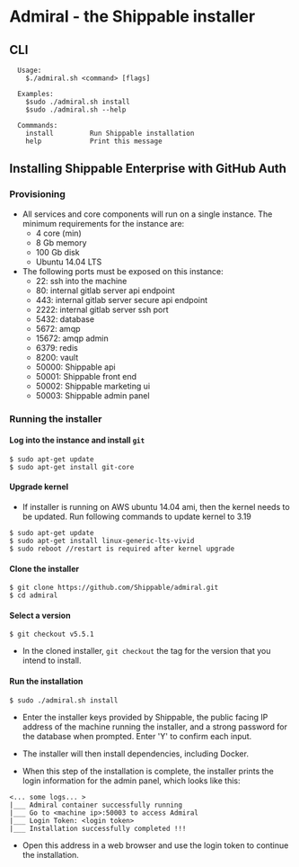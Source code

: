 # Admiral - the Shippable installer

## CLI

```
  Usage:
    $./admiral.sh <command> [flags]

  Examples:
    $sudo ./admiral.sh install
    $sudo ./admiral.sh --help

  Commmands:
    install         Run Shippable installation
    help            Print this message
```

## Installing Shippable Enterprise with GitHub Auth

### Provisioning
- All services and core components will run on a single instance. The minimum
  requirements for the instance are:
    - 4 core (min)
    - 8 Gb memory
    - 100 Gb disk
    - Ubuntu 14.04 LTS
- The following ports must be exposed on this instance:
    - 22: ssh into the machine
    - 80: internal gitlab server api endpoint
    - 443: internal gitlab server secure api endpoint
    - 2222: internal gitlab server ssh port
    - 5432: database
    - 5672: amqp
    - 15672: amqp admin
    - 6379: redis
    - 8200: vault
    - 50000: Shippable api
    - 50001: Shippable front end
    - 50002: Shippable marketing ui
    - 50003: Shippable admin panel

### Running the installer
#### Log into the instance and install `git`
```
$ sudo apt-get update
$ sudo apt-get install git-core
```

#### Upgrade kernel
- If installer is running on AWS ubuntu 14.04 ami, then the kernel needs to be
  updated. Run following commands to update kernel to 3.19

```
$ sudo apt-get update
$ sudo apt-get install linux-generic-lts-vivid
$ sudo reboot //restart is required after kernel upgrade
```

#### Clone the installer
```
$ git clone https://github.com/Shippable/admiral.git
$ cd admiral
```

#### Select a version
```
$ git checkout v5.5.1
```
- In the cloned installer, `git checkout` the tag for the version that you
  intend to install.


#### Run the installation
```
$ sudo ./admiral.sh install
```

- Enter the installer keys provided by Shippable, the public facing IP address
  of the machine running the installer, and a strong password for the database
  when prompted.  Enter 'Y' to confirm each input.

- The installer will then install dependencies, including Docker.

- When this step of the installation is complete, the installer prints the login
  information for the admin panel, which looks like this:
```
<... some logs... >
|___ Admiral container successfully running
|___ Go to <machine ip>:50003 to access Admiral
|___ Login Token: <login token>
|___ Installation successfully completed !!!
```

- Open this address in a web browser and use the login token to
  continue the installation.
